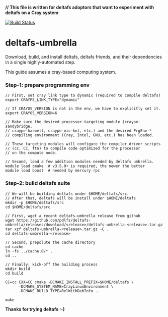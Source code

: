 **// This file is written for deltafs adoptors that want to experiment with deltafs on a Cray system**

[![Build Status](https://travis-ci.org/pdlfs/deltafs-umbrella.svg?branch=master)](https://travis-ci.org/pdlfs/deltafs-umbrella)

# deltafs-umbrella

Download, build, and install deltafs, deltafs friends, and their dependencies in a single highly-automated step.

This guide assumes a cray-based computing system.

### Step-1: prepare programming env

```
// First, set cray link type to dynamic (required to compile deltafs)
export CRAYPE_LINK_TYPE="dynamic"

// If CRAYOS_VERSION is not in the env, we have to explicitly set it.
export CRAYOS_VERSION=6

// Make sure the desired processor-targeting module (craype-sandybridge,
// craype-haswell, craype-mic-knl, etc.) and the desired PrgEnv-*
// compiling environment (Cray, Intel, GNU, etc.) has been loaded.

// These targeting modules will configure the compiler driver scripts
// (cc, CC, ftn) to compile code optimized for the processor
// on the compute node.

// Second, load a few addition modules needed by deltafs umbrella. 
module load cmake  # v3.5.0+ is required, the newer the better
module load boost  # needed by mercury rpc
```

### Step-2: build deltafs suite

```
// We will be building deltafs under $HOME/deltafs/src.
// After that, deltafs will be install under $HOME/deltafs
mkdir -p $HOME/deltafs/src
cd $HOME/deltafs/src

// First, wget a recent deltafs-umbrella release from github
wget https://github.com/pdlfs/deltafs-umbrella/releases/download/<release>/deltafs-umbrella-<release>.tar.gz
tar xzf deltafs-umbrella-<release>.tar.gz -C .
cd deltafs-umbrella-<release>

// Second, prepolute the cache directory
cd cache
ln -fs ../cache.0/* .
cd ..

// Finally, kick-off the building process
mkdir build
cd build

CC=cc CXX=CC cmake -DCMAKE_INSTALL_PREFIX=$HOME/deltafs \
      -DCMAKE_SYSTEM_NAME=CrayLinuxEnvironment \
      -DCMAKE_BUILD_TYPE=RelWithDebInfo ..

make
```

**Thanks for trying deltafs :-)**
